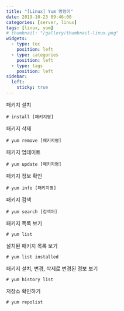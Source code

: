 ```yaml
---
title: "[Linux] Yum 명령어"
date: 2019-10-23 09:46:00
categories: [server, linux]
tags: [linux, yum]
# thumbnail: "/gallery/thumbnail-linux.png"
widgets:
  - type: toc
    position: left
  - type: categories
    position: left
  - type: tags
    position: left
sidebar:
  left:
    sticky: true
---
```


패키지 설치
```
# install [패키지명]
```

<!-- more -->

패키지 삭제
```
# yum remove [패키지명]
```

패키지 업데이트
```
# yum update [패키지명]
```

패키지 정보 확인
```
# yum info [패키지명]
```

패키지 검색
```
# yum search [검색어]
```

패키지 목록 보기
```
# yum list
```

설치된 패키지 목록 보기
```
# yum list installed
```

패키지 설치, 변경, 삭제로 변경된 정보 보기
```
# yum history list
```

저장소 확인하기
```
# yum repolist
```

